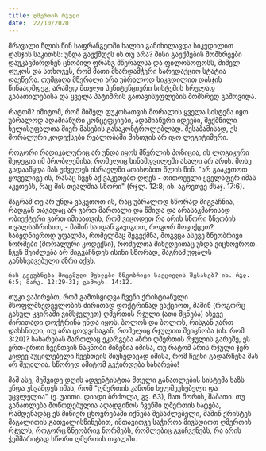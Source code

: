 ```yaml
---
title: ღმერთის რჯული
date:  22/10/2020
---
```


მრავალი წლის წინ საფრანგეთში ხალხი განიხილავდა სიკვდილით დასჯის საკითხს: უნდა გაუქმდეს ის თუ არა? მისი გაუქმების მომხრეები დაუკავშირდნენ ცნობილ ფრანგ მწერალსა და ფილოსოფოსს, მიშელ ფუკოს და სთხოვეს, რომ მათი მხარდამჭერი სარედაქციო სტატია დაეწერა. თუმცაღა მწერალი არა უბრალოდ სიკვდილით დასჯის წინააღმდეგ, არამედ მთელი პენიტენციური სისტემის სრულად გაბათილებისა და ყველა პატიმრის გათავისუფლების მომხრედ გამოვიდა.

რატომ? იმიტომ, რომ მიშელ ფუკოსათვის მორალის ყველა სისტემა იყო უბრალოდ ადამიანური კონცეფციები, ადამიანური იდეები, შექმნილი ხელისუფალთა მიერ მასების გასაკონტროლებლად. შესაბამისად, ეს მორალური კოდექსები რეალობაში მისთვის არ იყო ლეგიტიმური.

როგორი რადიკალურიც არ უნდა იყოს მწერლის პოზიცია, ის ლოგიკური შედეგია იმ პრობლემისა, რომელიც სინამდვილეში ახალი არ არის. მოსე გადააწყდა მას უძველეს ისრაელში ათასობით წლის წინ. "არ გააკეთოთ ყოველივე ის, რასაც ჩვენ აქ ვაკეთებთ დღეს - თითოეული ყველაფერ იმას აკეთებს, რაც მის თვალშია სწორი" (რჯლ. 12:8; იხ. აგრეთვე მსაჯ. 17:6).

მაგრამ თუ არ უნდა ვაკეთოთ ის, რაც უბრალოდ სწორად მიგვაჩნია, - რადგან თავადაც არ ვართ მართალი და წმიდა და არასაკმარისად ობიექტური ვართ იმისათვის, რომ  ვიცოდეთ რა არის სწორი ზნეობის თვალსაზრისით, - მაშინ საიდან გავიგოთ, როგორ მოვიქცეთ? საბედნიეროდ უფალმა, რომელმაც შეგვქმნა, მოგვცა ასევე ზნეობრივი ნორმები (მორალური კოდექსი), რომელთა მიხედვითაც უნდა ვიცხოვროთ. ჩვენ შეიძლება არ მიგვაჩნდეს ისინი სწორად, მაგრამ უფალს განსხვავებული  აზრი აქვს.

`რას გვეუბნება მოცემული მუხლები ზნეობრივი საქციელის შესახებ? იხ. რჯლ. 6:5; მარკ. 12:29-31; გამოცხ. 14:12.`

თუკი ვაპირებთ, რომ გამოსყიდვა ჩვენი ქრისტიანული მსოფლმხედველობის ძირითად დოქტრინად ვაქციოთ, მაშინ (როგორც გასულ კვირაში ვიმსჯელეთ) ღმერთის რჯული (ათი მცნება) ასევე ძირითადი დოქტრინა უნდა იყოს. ბოლოს და ბოლოს, რისგან ვართ დახსნილი, თუ არა ცოდვისაგან, რომელიც რჯულით შეიცნობა (იხ. რომ 3:20)? სახარებას მართლაც ეკარგება აზრი ღმერთის რჯულის გარეშე, ეს ერთ-ერთი ჩვენთვის ნაცნობი მიზეზია იმისა, თუ რატომ არის რჯული ჯერ კიდევ აუცილებელი ჩვენთვის მიუხედავად იმისა, რომ ჩვენი გადარჩენა მას არ შეუძლია. სწორედ ამიტომ გვჭირდება სახარება!

მაშ ასე, მეშვიდე დღის ადვენტისტთა მთელი განათლების სისტემა ხაზს უნდა უსვამდეს იმას, რომ "ღმერთის კანონი ხელშეუხებელი და უცვლელია" (ე. უაითი. დიადი ბრძოლა, გვ. 63), მათ შორის, შაბათი. თუ განათლება მოწოდებულია აღადგინოს ჩვენში ღმერთის ხატება, რამდენადაც ეს მიწიერ ცხოვრებაში იქნება შესაძლებელი, მაშინ ქრისტეს მაგალითის გათვალისწინებით, იმთავითვე საჭიროა მივსდიოთ ღმერთის რჯულს, როგორც ზნეობრივ ნორმებს, რომლებიც გვიჩვენებს, რა არის ჭეშმარიტად სწორი ღმერთის თვალში.